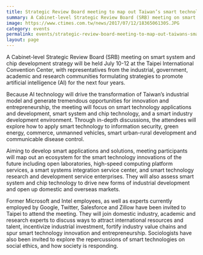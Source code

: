 ```yaml
---
title: Strategic Review Board meeting to map out Taiwan’s smart technology future
summary: A Cabinet-level Strategic Review Board (SRB) meeting on smart system and chip development strategy will be held July 10-12 at the Taipei International Convention Center
image: https://www.ctimes.com.tw/news/2017/07/12/1836506130S.JPG
category: events
permalink: events/strategic-review-board-meeting-to-map-out-taiwans-smart-technology-future3/
layout: page
---
```



A Cabinet-level Strategic Review Board (SRB) meeting on smart system and chip development strategy will be held July 10-12 at the Taipei International Convention Center, with representatives from the industrial, government, academic and research communities formulating strategies to promote artificial intelligence (AI) for the next four years.

Because AI technology will drive the transformation of Taiwan’s industrial model and generate tremendous opportunities for innovation and entrepreneurship, the meeting will focus on smart technology applications and development, smart system and chip technology, and a smart industry development environment. Through in-depth discussions, the attendees will explore how to apply smart technology to information security, green energy, commerce, unmanned vehicles, smart urban-rural development and communicable disease control. 

Aiming to develop smart applications and solutions, meeting participants will map out an ecosystem for the smart technology innovations of the future including open laboratories, high-speed computing platform services, a smart systems integration service center, and smart technology research and development service enterprises. They will also assess smart system and chip technology to drive new forms of industrial development and open up domestic and overseas markets.

Former Microsoft and Intel employees, as well as experts currently employed by Google, Twitter, Salesforce and Zillow have been invited to Taipei to attend the meeting. They will join domestic industry, academic and research experts to discuss ways to attract international resources and talent, incentivize industrial investment, fortify industry value chains and spur smart technology innovation and entrepreneurship. Sociologists have also been invited to explore the repercussions of smart technologies on social ethics, and how society is responding.
